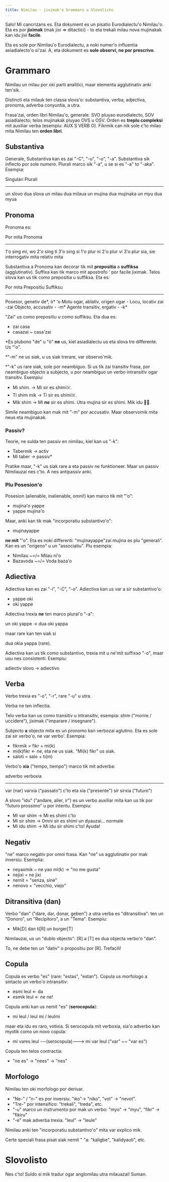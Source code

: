 ```yaml
---
title: Nimilau - jiximak'o Grammaro a Slovolisto
...
```


Salo! Mi cancrizans es. Eta dokument es un pisatio Eurodialectu'o Nimilau'o. Eta es por **jiximak** (mak jixi => ditactici) - to eta trekali milau nova mujinakak kan idu jixi **facile**.

Eta es sole por Nimilau'o Eurodialectu, a noki numer'o influentia asiadialecto'o si'zai. A, eta dokument es **sole observi, ne por prescrivo**.

# Grammaro

Nimilau un milau por oki parti analitici, maar elementa agglutinativ anki ten'sik.

Distincti eta milauk ten classa slova'o: substantiva, verba, adjectiva, pronoma, adverba conyuntia, a utra.

Frasa'zai, orden libri Nimilau'o, generale. SVO pluyao eurodialecto, SOV asiadialecto; telos mujinakak pluyao OVS u OSV. Orden es **treplu compleksi** mit auxiliar verba (esempiu: AUX S VERB O). Fikrmik can nik sole c'to milao mita Nimilau ten **orden libri**.

## Substantiva

Generale, Substantiva kan es zai "-C", "-u", "-o", "-a". Substantiva sik inflecto por sole *numero*. Plurali marco sik "-a", u se si es "-a" to "-aka". Esempia:

Singulari	Plurali
---------	-------
un slovo 	dua slova
un milau 	dua milaua
un mujina 	dua mujinaka
un myu		dua myua

## Pronoma

Pronoma es:

Por mita 		Pronoma
-------- 		-------
1'o sing 		mi, wo
2'o sing 		ti
3'o sing 		si
1'o plur 		ni
2'o plur 		vi
3'o plur 		sia, sie
interrogativ	mita
relativ 		mita

Substantiva a Pronoma kan decorar tik mit **prepositia** a **suffiksa** (agglutinativ). Suffixa kan tik marco mit apostrofo ' por facile jiximak. Telos slova kan us tik como prepositia u suffiksa. Eta es:

Por mita					Prepositiu 				Suffiksu
-------- 					---------- 				--------
Posesor, genetiv	 		de\*, ò\*				'o
Motu ogar, ablativ, origen	ogar					-
Locu, locativ				zai						-zai
Objecto, accusativ			-						-m\*
Agente transitiv, ergativ	-						-k\*

"Zai" us como prepositiu *u* como suffiksu. Eta dua es:

* zai casa
* casazai ~ casa'zai

\*Es plubono "de" u "ò" **ne** us, kiel asiadialectu us eta slova tre differente. Us "'o".

\*"-m" ne us siak, u us siak trerare, var observo'mik.

\*"-k" us rare siak, sole por neambiguo. Si us tik zai transitiv frasa, por neambiguo objecto a subjecto, u por neambiguo un verbo intransitiv ogar transitiv. Esempiu:

* Mi shim. -> Mi sir es shimi☠️.
* Ti shim mik -> Ti sir es shimi☠️.
* Mik shim -> Mi **ne** sir es shimi. Utra mujina sir es shimi. Mik idu 🔪🔪.

Simile neambiguo kan mak mit "-m" por accusativ. Maar observomik mita neus eta mujinakak.

### Passiv?

Teorie, ne sulda ten passiv en nimilau, kiel kan us "-k":

* Tabermik -> activ
* Mi taber -> passiv\*

Pratike maar, "-k" us siak rare a eta passiv ne funktioneer. Maar un passiv Nimilauzai nes c'to. A nes antipassiv anki.

### Plu Posesion'o

Posesion (alienable, inalienable, omni!) kan marco tik mit "'o":

* mujina'o yappe
* yappe mujina'o

Maar, anki kan tik mak "incorporatiu substantivo'o":

* mujinayappe

**ne mit** "'o". Eta es noki differenti: "mujinayappe"zai mujina es plu "generali". Kan es un "origeno" u un "associatiu". Plu esempia:

* Nimilau ~=/= Milau ni'o
* Bazavoda ~=/= Voda baza'o

## Adiectiva

Adiectiva kan es zai "-i", "-C", "-o". Adiectiva kan us var a sir substantivo'o:

* yappe oki
* oki yappe

Adiectiva trexia **ne** ten marco plural'o "-a":

un oki yappe -> dua oki yappa

maar rare kan ten siak si

dua okia yappa (rare).

Adiectiva kan us tik como substantivo, trexia mit u ne'mit suffixso "-o", maar usu nes consistenti. Esempiu:

adiectiv slovo -> adiectivo


## Verba

Verbo trexia es "-o", "-r", rare "-u" u utra.

Verba ne ten inflectia.

Telo verba kan us como transitiv u intransitiv, esempia: shim ("morire / uccidere"), jiximak ("imparare / insegnare").

Subjecto **a** objecto mita es un pronomo kan verbozai aglutino. Eta es sole zai sir verbo'o, ne var verbo'. Esempia:

* fikrmik = fikr + mi(k)
* mi(k)fikr <- ne, eta ne us siak. "Mi(k) fikr" us siak.
* saloti = salo + ti(m)

Verbo'o **xia** ("tempo, tiempo") marco tik mit adverba:

adverbo			verboxia
-------			-------
var (nar) 		varxia ("passato")
c'to 			eta xia ("presente")
sir 			sirxia ("futuro")

A slovo "idu" ("andare, aller, ir") es un verbo auxiliar mita kan us tik por "futuro prossimo" u por intentu. Esempiu:

* Mi var shim -> Mi es shimi c'to
* Mi sir shim -> Omni sir es shimi un dyauzai... normale
* Mi idu shim -> Mi idu sir shimi c'to! Ayuda!

## Negativ

"ne" marco negativ por omni frasa. Kan "ne" us agglutinativ por mak inversiu. Esemplia:

* neyaomik ~ ne yao mi(k) -> "no me gusta"
* nejixi = ne jixi
* nemit = "senza, sine"
* nenovo = "vecchio, viejo"


## Ditransitiva (dan)

Verbo "dan" ("dare, dar, donar, geben") a utra verba es "ditransitiva": ten un "Donoro", un "Recipitoro", a un "Tema". Esempiu:

* Mik[D] dan ti[R] un burger[T]

Nimilauzai, us un "dublo objecto": [R] a [T] es dua objecta verbo'o "dan".

To, ne debe ten un "dativ" o propositiu por [R]. Trefacili!


## Copula

Copula es verbo "es" (rare: "estas", "estan"). Copula us morfologo a sintacto un verbo'o intransitiv:

* esmi leul <- da
* esmik leul <- ne ne!

Copula anki kan us nemit "es" (**serocopula**):

* mi leul / leul mi / leulmi

maar eta idu es raro, votixia. Si serocopula mit verboxia, xia'o adverbo kan myotik como un novo copula:

* mi vares leul  ---(serocopula)---> mi var leul ("var" ~~ "var es")

Copula ten telos contractia:

* "ne es" -> "nees" -> "nes"


## Morfologo

Nimilau ten oki morfologo por derivar. 

* "Ne-" / "n-" es por inversiu: "iko"-> "niko", "vot" -> "nevot".
* "Tre-" por intensifico: "trekali", "treda", etc.
* "-u" marco un instrumento por mak un verbo: "myo" -> "myu", "fikr" -> "fikiru"
* "-e" mak adverba trexia. "leul" -> "leule"

Nimilau anki ten "incorporatiu substantivo'o" mita var explico mik.

Certe speciali frasa pisat siak nemit " "a: "kaligbe", "kalidyauti", etc.


# Slovolisto

Nes c'to! Suldo si mik tradur ogar anglomilau utra milauazai! Suman.